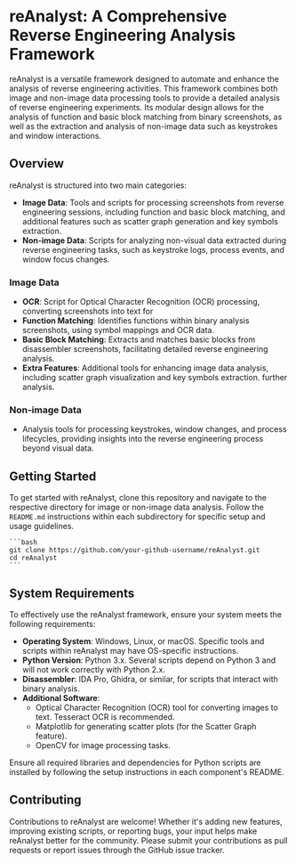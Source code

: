 # reAnalyst: A Comprehensive Reverse Engineering Analysis Framework

reAnalyst is a versatile framework designed to automate and enhance the analysis of reverse engineering activities. This framework combines both image and non-image data processing tools to provide a detailed analysis of reverse engineering experiments. Its modular design allows for the analysis of function and basic block matching from binary screenshots, as well as the extraction and analysis of non-image data such as keystrokes and window interactions.

## Overview

reAnalyst is structured into two main categories:

- **Image Data**: Tools and scripts for processing screenshots from reverse engineering sessions, including function and basic block matching, and additional features such as scatter graph generation and key symbols extraction.
- **Non-image Data**: Scripts for analyzing non-visual data extracted during reverse engineering tasks, such as keystroke logs, process events, and window focus changes.

### Image Data
- **OCR**: Script for Optical Character Recognition (OCR) processing, converting screenshots into text for
- **Function Matching**: Identifies functions within binary analysis screenshots, using symbol mappings and OCR data.
- **Basic Block Matching**: Extracts and matches basic blocks from disassembler screenshots, facilitating detailed reverse engineering analysis.
- **Extra Features**: Additional tools for enhancing image data analysis, including scatter graph visualization and key symbols extraction.
 further analysis.

### Non-image Data

- Analysis tools for processing keystrokes, window changes, and process lifecycles, providing insights into the reverse engineering process beyond visual data.

## Getting Started

To get started with reAnalyst, clone this repository and navigate to the respective directory for image or non-image data analysis. Follow the `README.md` instructions within each subdirectory for specific setup and usage guidelines.

    ```bash
    git clone https://github.com/your-github-username/reAnalyst.git
    cd reAnalyst
    ```

## System Requirements

To effectively use the reAnalyst framework, ensure your system meets the following requirements:

- **Operating System**: Windows, Linux, or macOS. Specific tools and scripts within reAnalyst may have OS-specific instructions.
- **Python Version**: Python 3.x. Several scripts depend on Python 3 and will not work correctly with Python 2.x.
- **Disassembler**: IDA Pro, Ghidra, or similar, for scripts that interact with binary analysis.
- **Additional Software**:
  - Optical Character Recognition (OCR) tool for converting images to text. Tesseract OCR is recommended.
  - Matplotlib for generating scatter plots (for the Scatter Graph feature).
  - OpenCV for image processing tasks.

Ensure all required libraries and dependencies for Python scripts are installed by following the setup instructions in each component's README.

## Contributing

Contributions to reAnalyst are welcome! Whether it's adding new features, improving existing scripts, or reporting bugs, your input helps make reAnalyst better for the community. Please submit your contributions as pull requests or report issues through the GitHub issue tracker.







